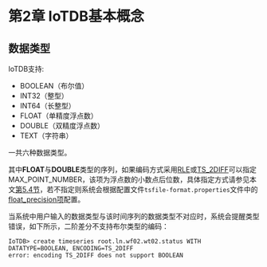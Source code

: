 # 第2章 IoTDB基本概念

## 数据类型
IoTDB支持:
* BOOLEAN（布尔值）
* INT32（整型）
* INT64（长整型）
* FLOAT（单精度浮点数）
* DOUBLE（双精度浮点数）
* TEXT（字符串）

一共六种数据类型。

其中**FLOAT**与**DOUBLE**类型的序列，如果编码方式采用[RLE](/#/Documents/progress/chap2/sec3)或[TS_2DIFF](/#/Documents/progress/chap2/sec3)可以指定MAX_POINT_NUMBER，该项为浮点数的小数点后位数，具体指定方式请参见本文[第5.4节](/#/Documents/progress/chap5/sec4)，若不指定则系统会根据配置文件`tsfile-format.properties`文件中的[float_precision项](/#/Documents/progress/chap3/sec4)配置。

当系统中用户输入的数据类型与该时间序列的数据类型不对应时，系统会提醒类型错误，如下所示，二阶差分不支持布尔类型的编码：

```
IoTDB> create timeseries root.ln.wf02.wt02.status WITH DATATYPE=BOOLEAN, ENCODING=TS_2DIFF
error: encoding TS_2DIFF does not support BOOLEAN
```

